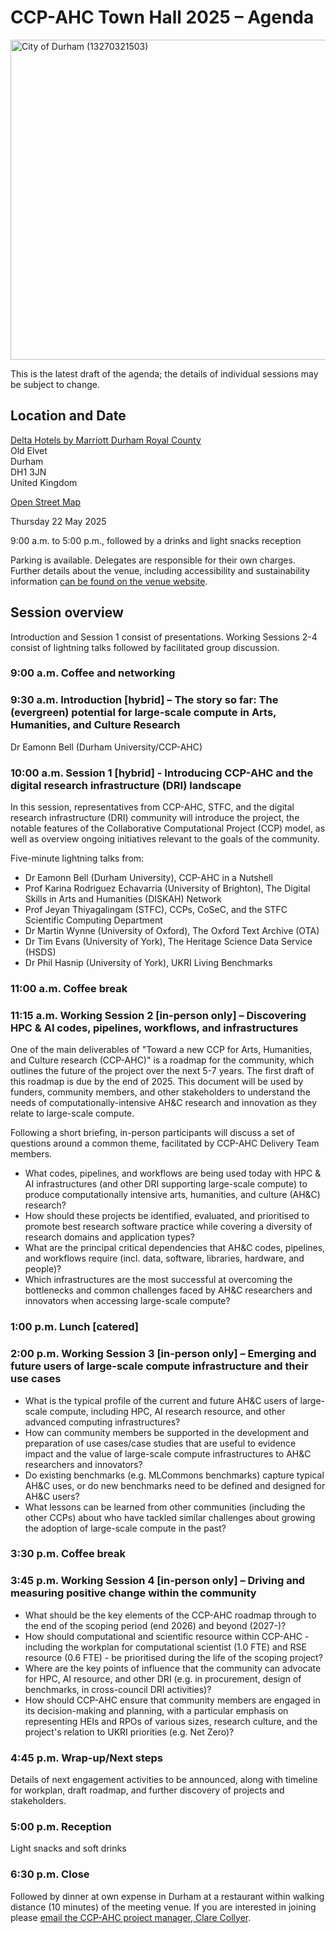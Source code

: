 # CCP-AHC Town Hall 2025 – Agenda

<a title="Roberto Strauss from Frankfurt am Main, Deutschland, CC BY-SA 2.0 &lt;https://creativecommons.org/licenses/by-sa/2.0&gt;, via Wikimedia Commons" href="https://commons.wikimedia.org/wiki/File:City_of_Durham_(13270321503).jpg"><img width="512" alt="City of Durham (13270321503)" src="https://upload.wikimedia.org/wikipedia/commons/thumb/3/3f/City_of_Durham_%2813270321503%29.jpg/512px-City_of_Durham_%2813270321503%29.jpg?20140813084236"></a>

This is the latest draft of the agenda; the details of individual sessions may be subject to change.

## Location and Date

[Delta Hotels by Marriott Durham Royal County](https://www.marriott.com/en-gb/hotels/ncldd-delta-hotels-durham-royal-county/overview/)  
Old Elvet  
Durham  
DH1 3JN  
United Kingdom

[Open Street Map](https://www.openstreetmap.org/node/9661402779)

Thursday 22 May 2025  

9:00 a.m. to 5:00 p.m., followed by a drinks and light snacks reception

Parking is available. Delegates are responsible for their own charges. Further details about the venue, including accessibility and sustainability information [can be found on the venue website](https://www.marriott.com/en-gb/hotels/ncldd-delta-hotels-durham-royal-county/overview/).

## Session overview

Introduction and Session 1 consist of presentations. Working Sessions 2-4 consist of lightning talks followed by facilitated group discussion.

### 9:00 a.m. Coffee and networking 

### 9:30 a.m. Introduction [hybrid] – The story so far: The (evergreen) potential for large-scale compute in Arts, Humanities, and Culture Research 

Dr Eamonn Bell (Durham University/CCP-AHC)

### 10:00 a.m. Session 1 [hybrid] - Introducing CCP-AHC and the digital research infrastructure (DRI) landscape 

In this session, representatives from CCP-AHC, STFC, and the digital research infrastructure (DRI) community will introduce the project, the notable features of the Collaborative Computational Project (CCP) model, as well as overview ongoing initiatives relevant to the goals of the community. 

Five-minute lightning talks from:

- Dr Eamonn Bell (Durham University), CCP-AHC in a Nutshell
- Prof Karina Rodriguez Echavarria (University of Brighton), The Digital Skills in Arts and Humanities (DISKAH) Network
- Prof Jeyan Thiyagalingam (STFC), CCPs, CoSeC, and the STFC Scientific Computing Department 
- Dr Martin Wynne (University of Oxford), The Oxford Text Archive (OTA)
- Dr Tim Evans (University of York), The Heritage Science Data Service (HSDS)
- Dr Phil Hasnip (University of York), UKRI Living Benchmarks

### 11:00 a.m. Coffee break 

### 11:15 a.m. Working Session 2 [in-person only] – Discovering HPC & AI codes, pipelines, workflows, and infrastructures 

One of the main deliverables of "Toward a new CCP for Arts, Humanities, and Culture research (CCP-AHC)" is a roadmap for the community, which outlines the future of the project over the next 5-7 years. The first draft of this roadmap is due by the end of 2025. This document will be used by funders, community members, and other stakeholders to understand the needs of computationally-intensive AH&C research and innovation as they relate to large-scale compute.

Following a short briefing, in-person participants will discuss a set of questions around a common theme, facilitated by CCP-AHC Delivery Team members.

- What codes, pipelines, and workflows are being used today with HPC & AI infrastructures (and other DRI supporting large-scale compute) to produce computationally intensive arts, humanities, and culture (AH&C) research?
- How should these projects be identified, evaluated, and prioritised to promote best research software practice while covering a diversity of research domains and application types? 
- What are the principal critical dependencies that AH&C codes, pipelines, and workflows require (incl. data, software, libraries, hardware, and people)? 
- Which infrastructures are the most successful at overcoming the bottlenecks and common challenges faced by AH&C researchers and innovators when accessing large-scale compute?


### 1:00 p.m. Lunch [catered] 

### 2:00 p.m. Working Session 3 [in-person only] – Emerging and future users of large-scale compute infrastructure and their use cases 

- What is the typical profile of the current and future AH&C users of large-scale compute, including HPC, AI research resource, and other advanced computing infrastructures? 
- How can community members be supported in the development and preparation of use cases/case studies that are useful to evidence impact and the value of large-scale compute infrastructures to AH&C researchers and innovators?
- Do existing benchmarks (e.g. MLCommons benchmarks) capture typical AH&C uses, or do new benchmarks need to be defined and designed for AH&C users?
- What lessons can be learned from other communities (including the other CCPs) about who have tackled similar challenges about growing the adoption of large-scale compute in the past?


### 3:30 p.m. Coffee break 

### 3:45 p.m. Working Session 4 [in-person only] – Driving and measuring positive change within the community 

- What should be the key elements of the CCP-AHC roadmap through to the end of the scoping period (end 2026) and beyond (2027-)?
- How should computational and scientific resource within CCP-AHC - including the workplan for computational scientist (1.0 FTE) and RSE resource (0.6 FTE) - be prioritised during the life of the scoping project?
- Where are the key points of influence that the community can advocate for HPC, AI resource, and other DRI (e.g. in procurement, design of benchmarks, in cross-council DRI activities)? 
- How should CCP-AHC ensure that community members are engaged in its decision-making and planning, with a particular emphasis on representing HEIs and RPOs of various sizes, research culture, and the project's relation to UKRI priorities (e.g. Net Zero)? 

### 4:45 p.m. Wrap-up/Next steps 

Details of next engagement activities to be announced, along with timeline for workplan, draft roadmap, and further discovery of projects and stakeholders. 

### 5:00 p.m. Reception 

Light snacks and soft drinks

### 6:30 p.m. Close 

Followed by dinner at own expense in Durham at a restaurant within walking distance (10 minutes) of the meeting venue. If you are interested in joining please [email the CCP-AHC project manager, Clare Collyer](mailto:clare.collyer@durham.ac.uk).